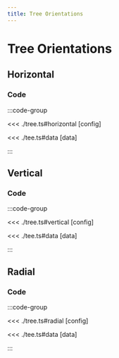 ```yaml
---
title: Tree Orientations
---
```


# Tree Orientations

<script setup>
import {horizontal, vertical, radial} from './tree';
</script>

## Horizontal

<TreeGraph
  :options="horizontal.options"
  :data="horizontal.data"
/>

### Code

:::code-group

<<< ./tree.ts#horizontal [config]

<<< ./tee.ts#data [data]

:::

## Vertical

<TreeGraph
  :options="vertical.options"
  :data="vertical.data"
/>

### Code

:::code-group

<<< ./tree.ts#vertical [config]

<<< ./tee.ts#data [data]

:::

## Radial

<TreeGraph
  :options="radial.options"
  :data="radial.data"
/>

### Code

:::code-group

<<< ./tree.ts#radial [config]

<<< ./tee.ts#data [data]

:::
